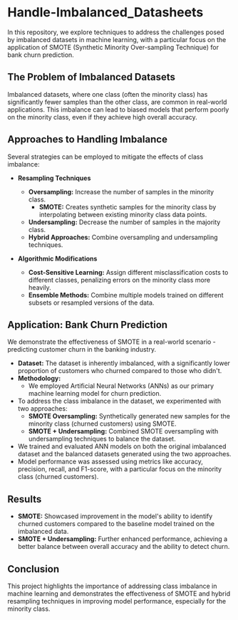 # Handle-Imbalanced_Datasheets

In this repository, we explore techniques to address the challenges posed by imbalanced datasets in machine learning, with a particular focus on the application of SMOTE (Synthetic Minority Over-sampling Technique) for bank churn prediction.

## The Problem of Imbalanced Datasets

Imbalanced datasets, where one class (often the minority class) has significantly fewer samples than the other class, are common in real-world applications. This imbalance can lead to biased models that perform poorly on the minority class, even if they achieve high overall accuracy.

## Approaches to Handling Imbalance

Several strategies can be employed to mitigate the effects of class imbalance:

* **Resampling Techniques**
    * **Oversampling:**  Increase the number of samples in the minority class.
        * **SMOTE:** Creates synthetic samples for the minority class by interpolating between existing minority class data points.
    * **Undersampling:**  Decrease the number of samples in the majority class.
    * **Hybrid Approaches:** Combine oversampling and undersampling techniques.

* **Algorithmic Modifications**
    * **Cost-Sensitive Learning:** Assign different misclassification costs to different classes, penalizing errors on the minority class more heavily.
    * **Ensemble Methods:** Combine multiple models trained on different subsets or resampled versions of the data.

## Application: Bank Churn Prediction

We demonstrate the effectiveness of SMOTE in a real-world scenario - predicting customer churn in the banking industry. 

* **Dataset:**  The dataset is inherently imbalanced, with a significantly lower proportion of customers who churned compared to those who didn't. 
* **Methodology:** 
    * We employed Artificial Neural Networks (ANNs) as our primary machine learning model for churn prediction.
* To address the class imbalance in the dataset, we experimented with two approaches:
    * **SMOTE Oversampling:** Synthetically generated new samples for the minority class (churned customers) using SMOTE.
    * **SMOTE + Undersampling:** Combined SMOTE oversampling with undersampling techniques to balance the dataset.
* We trained and evaluated ANN models on both the original imbalanced dataset and the balanced datasets generated using the two approaches.
* Model performance was assessed using metrics like accuracy, precision, recall, and F1-score, with a particular focus on the minority class (churned customers).

## Results

* **SMOTE:** Showcased improvement in the model's ability to identify churned customers compared to the baseline model trained on the imbalanced data.
* **SMOTE + Undersampling:**  Further enhanced performance, achieving a better balance between overall accuracy and the ability to detect churn.

## Conclusion

This project highlights the importance of addressing class imbalance in machine learning and demonstrates the effectiveness of SMOTE and hybrid resampling techniques in improving model performance, especially for the minority class.
